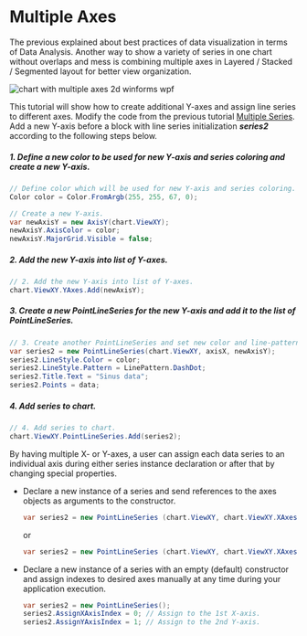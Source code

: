 # Multiple Axes

The previous explained about best practices of data visualization in terms of Data Analysis. Another way to show a variety of series in one chart without overlaps and mess is combining multiple axes in Layered / Stacked / Segmented layout for better view organization.

![chart with multiple axes 2d winforms wpf](./assets/chart-multiple-axes-2d-winforms-wpf.png)

This tutorial will show how to create additional Y-axes and assign line series to different axes. Modify the code from the previous tutorial [Multiple Series](https://www.arction.com/tutorials/#/lcu_tutorial_multipleSeries_02). Add a new Y-axis before a block with line series initialization ***series2*** according to the following steps below.

##### 1. Define a new color to be used for new Y-axis and series coloring and create a new Y-axis.

```csharp
// Define color which will be used for new Y-axis and series coloring.
Color color = Color.FromArgb(255, 255, 67, 0);

// Create a new Y-axis.
var newAxisY = new AxisY(chart.ViewXY);
newAxisY.AxisColor = color;
newAxisY.MajorGrid.Visible = false;
```

##### 2. Add the new Y-axis into list of Y-axes.

```csharp
// 2. Add the new Y-axis into list of Y-axes.
chart.ViewXY.YAxes.Add(newAxisY);
```

##### 3. Create a new PointLineSeries for the new Y-axis and add it to the list of PointLineSeries.

```csharp
// 3. Create another PointLineSeries and set new color and line-pattern for it.
var series2 = new PointLineSeries(chart.ViewXY, axisX, newAxisY);
series2.LineStyle.Color = color;
series2.LineStyle.Pattern = LinePattern.DashDot;
series2.Title.Text = "Sinus data";
series2.Points = data;
```

##### 4. Add series to chart.

```csharp
// 4. Add series to chart.
chart.ViewXY.PointLineSeries.Add(series2);
```

By having multiple X- or Y-axes, a user can assign each data series to an individual axis during either series instance declaration or after that by changing special properties.

* Declare a new instance of a series and send references to the axes objects as arguments to the constructor.

  ```csharp
  var series2 = new PointLineSeries (chart.ViewXY, chart.ViewXY.XAxes[0], newAxisY);
  ```

  or

  ```csharp
  var series2 = new PointLineSeries (chart.ViewXY, chart.ViewXY.XAxes[0], chart.ViewXY.YAxes[1]);
  ```

* Declare a new instance of a series with an empty \(default\) constructor and assign indexes to desired axes manually at any time during your application execution.

  ```csharp
  var series2 = new PointLineSeries();
  series2.AssignXAxisIndex = 0; // Assign to the 1st X-axis.
  series2.AssignYAxisIndex = 1; // Assign to the 2nd Y-axis.
  ```

<!-- Layout and axes configuration features such as placement, alignment, and layout location \(Layered - default, Stacked,  Segmented\) will be explained in further tutorials. -->

